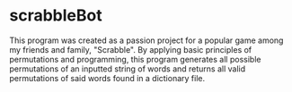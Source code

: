 # scrabbleBot

This program was created as a passion project for a popular game among my friends and family, "Scrabble". By applying basic principles of permutations and programming, this program generates all possible permutations of an inputted string of words and returns all valid permutations of said words found in a dictionary file.  
